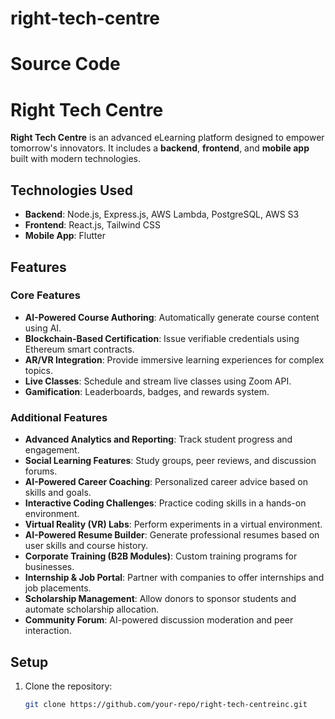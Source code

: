 # right-tech-centre
Source Code
=======
# Right Tech Centre

**Right Tech Centre** is an advanced eLearning platform designed to empower tomorrow's innovators. It includes a **backend**, **frontend**, and **mobile app** built with modern technologies.

## Technologies Used

- **Backend**: Node.js, Express.js, AWS Lambda, PostgreSQL, AWS S3
- **Frontend**: React.js, Tailwind CSS
- **Mobile App**: Flutter

## Features

### Core Features
- **AI-Powered Course Authoring**: Automatically generate course content using AI.
- **Blockchain-Based Certification**: Issue verifiable credentials using Ethereum smart contracts.
- **AR/VR Integration**: Provide immersive learning experiences for complex topics.
- **Live Classes**: Schedule and stream live classes using Zoom API.
- **Gamification**: Leaderboards, badges, and rewards system.

### Additional Features
- **Advanced Analytics and Reporting**: Track student progress and engagement.
- **Social Learning Features**: Study groups, peer reviews, and discussion forums.
- **AI-Powered Career Coaching**: Personalized career advice based on skills and goals.
- **Interactive Coding Challenges**: Practice coding skills in a hands-on environment.
- **Virtual Reality (VR) Labs**: Perform experiments in a virtual environment.
- **AI-Powered Resume Builder**: Generate professional resumes based on user skills and course history.
- **Corporate Training (B2B Modules)**: Custom training programs for businesses.
- **Internship & Job Portal**: Partner with companies to offer internships and job placements.
- **Scholarship Management**: Allow donors to sponsor students and automate scholarship allocation.
- **Community Forum**: AI-powered discussion moderation and peer interaction.

## Setup

1. Clone the repository:
   ```bash
   git clone https://github.com/your-repo/right-tech-centreinc.git
